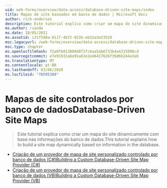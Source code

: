 ```yaml
---
uid: web-forms/overview/data-access/database-driven-site-maps/index
title: Mapas de site baseados em banco de dados | Microsoft Docs
author: rick-anderson
description: Este tutorial explica como criar um mapa do site dinamicamente com base nas informações do banco de dados.
ms.author: riande
ms.date: 10/05/2011
ms.assetid: c31f540a-0117-4bf2-9235-eb32a3e23529
msc.legacyurl: /web-forms/overview/data-access/database-driven-site-maps
msc.type: chapter
ms.openlocfilehash: f2a0fb813809d8f2fcbaa5ab6733b4a4315096cd
ms.sourcegitcommit: e7e91932a6e91a63e2e46417626f39d6b244a3ab
ms.translationtype: MT
ms.contentlocale: pt-BR
ms.lasthandoff: 03/06/2020
ms.locfileid: "78595308"
---
```

# <a name="database-driven-site-maps"></a><span data-ttu-id="051dc-103">Mapas de site controlados por banco de dados</span><span class="sxs-lookup"><span data-stu-id="051dc-103">Database-Driven Site Maps</span></span>

> <span data-ttu-id="051dc-104">Este tutorial explica como criar um mapa do site dinamicamente com base nas informações do banco de dados.</span><span class="sxs-lookup"><span data-stu-id="051dc-104">This tutorial explains how to build a site map dynamically based on information in the database.</span></span>

- [<span data-ttu-id="051dc-105">Criação de um provedor de mapa de site personalizado controlado por banco de dados (C#)</span><span class="sxs-lookup"><span data-stu-id="051dc-105">Building a Custom Database-Driven Site Map Provider (C#)</span></span>](building-a-custom-database-driven-site-map-provider-cs.md)
- [<span data-ttu-id="051dc-106">Criação de um provedor de mapa de site personalizado controlado por banco de dados (VB)</span><span class="sxs-lookup"><span data-stu-id="051dc-106">Building a Custom Database-Driven Site Map Provider (VB)</span></span>](building-a-custom-database-driven-site-map-provider-vb.md)

